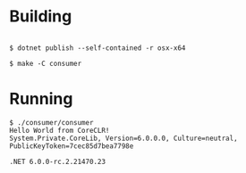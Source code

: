 

# Building

```console

$ dotnet publish --self-contained -r osx-x64

$ make -C consumer
```

# Running

```console
$ ./consumer/consumer
Hello World from CoreCLR!
System.Private.CoreLib, Version=6.0.0.0, Culture=neutral, PublicKeyToken=7cec85d7bea7798e

.NET 6.0.0-rc.2.21470.23
```
